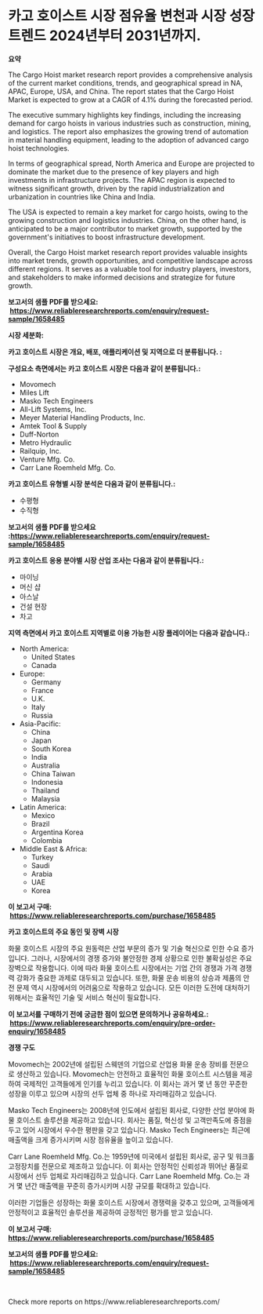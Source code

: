 <p><h1>카고 호이스트 시장 점유율 변천과 시장 성장 트렌드 2024년부터 2031년까지.</h1></p><p><strong>요약</strong></p>
<p><p>The Cargo Hoist market research report provides a comprehensive analysis of the current market conditions, trends, and geographical spread in NA, APAC, Europe, USA, and China. The report states that the Cargo Hoist Market is expected to grow at a CAGR of 4.1% during the forecasted period.</p><p>The executive summary highlights key findings, including the increasing demand for cargo hoists in various industries such as construction, mining, and logistics. The report also emphasizes the growing trend of automation in material handling equipment, leading to the adoption of advanced cargo hoist technologies.</p><p>In terms of geographical spread, North America and Europe are projected to dominate the market due to the presence of key players and high investments in infrastructure projects. The APAC region is expected to witness significant growth, driven by the rapid industrialization and urbanization in countries like China and India.</p><p>The USA is expected to remain a key market for cargo hoists, owing to the growing construction and logistics industries. China, on the other hand, is anticipated to be a major contributor to market growth, supported by the government's initiatives to boost infrastructure development.</p><p>Overall, the Cargo Hoist market research report provides valuable insights into market trends, growth opportunities, and competitive landscape across different regions. It serves as a valuable tool for industry players, investors, and stakeholders to make informed decisions and strategize for future growth.</p></p>
<p><strong>보고서의 샘플 PDF를 받으세요: &nbsp;<a href="https://www.reliableresearchreports.com/enquiry/request-sample/1658485">https://www.reliableresearchreports.com/enquiry/request-sample/1658485</a></strong></p>
<p><strong>시장 세분화:</strong></p>
<p><strong> 카고 호이스트 시장은 개요, 배포, 애플리케이션 및 지역으로 더 분류됩니다. :</strong></p>
<p><strong>구성요소 측면에서는 카고 호이스트 시장은 다음과 같이 분류됩니다.:</strong></p>
<p><ul><li>Movomech</li><li>Miles Lift</li><li>Masko Tech Engineers</li><li>All-Lift Systems, Inc.</li><li>Meyer Material Handling Products, Inc.</li><li>Amtek Tool & Supply</li><li>Duff-Norton</li><li>Metro Hydraulic</li><li>Railquip, Inc.</li><li>Venture Mfg. Co.</li><li>Carr Lane Roemheld Mfg. Co.</li></ul></p>
<p><strong> 카고 호이스트 유형별 시장 분석은 다음과 같이 분류됩니다.:</strong></p>
<p><ul><li>수평형</li><li>수직형</li></ul></p>
<p><strong>보고서의 샘플 PDF를 받으세요 :<a href="https://www.reliableresearchreports.com/enquiry/request-sample/1658485">https://www.reliableresearchreports.com/enquiry/request-sample/1658485</a></strong></p>
<p><strong> 카고 호이스트 응용 분야별 시장 산업 조사는 다음과 같이 분류됩니다.:</strong></p>
<p><ul><li>마이닝</li><li>머신 샵</li><li>아스날</li><li>건설 현장</li><li>차고</li></ul></p>
<p><strong>지역 측면에서 카고 호이스트 지역별로 이용 가능한 시장 플레이어는 다음과 같습니다.:</strong></p>
<p><ul>
    <li>
        North America:
        <ul>
            <li>United States</li>
            <li>Canada</li>
        </ul>
    </li>
    <li>
        Europe:
        <ul>
            <li>Germany</li>
            <li>France</li>
            <li>U.K.</li>
            <li>Italy</li>
            <li>Russia</li>
        </ul>
    </li>
    <li>
        Asia-Pacific:
        <ul>
            <li>China</li>
            <li>Japan</li>
            <li>South Korea</li>
            <li>India</li>
            <li>Australia</li>
            <li>China Taiwan</li>
            <li>Indonesia</li>
            <li>Thailand</li>
            <li>Malaysia</li>
        </ul>
    </li>
    <li>
        Latin America:
        <ul>
            <li>Mexico</li>
            <li>Brazil</li>
            <li>Argentina Korea</li>
            <li>Colombia</li>
        </ul>
    </li>
    <li>
        Middle East & Africa:
        <ul>
            <li>Turkey</li>
            <li>Saudi</li>
            <li>Arabia</li>
            <li>UAE</li>
            <li>Korea</li>
        </ul>
    </li>
    </ul></p>
<p><strong>이 보고서 구매: &nbsp;<a href="https://www.reliableresearchreports.com/purchase/1658485">https://www.reliableresearchreports.com/purchase/1658485</a></strong></p>
<p><strong>카고 호이스트의 주요 동인 및 장벽 시장</strong></p>
<p><p>화물 호이스트 시장의 주요 원동력은 산업 부문의 증가 및 기술 혁신으로 인한 수요 증가입니다. 그러나, 시장에서의 경쟁 증가와 불안정한 경제 상황으로 인한 불확실성은 주요 장벽으로 작용합니다. 이에 따라 화물 호이스트 시장에서는 기업 간의 경쟁과 가격 경쟁력 강화가 중요한 과제로 대두되고 있습니다. 또한, 화물 운송 비용의 상승과 제품의 안전 문제 역시 시장에서의 어려움으로 작용하고 있습니다. 모든 이러한 도전에 대처하기 위해서는 효율적인 기술 및 서비스 혁신이 필요합니다.</p></p>
<p><strong>이 보고서를 구매하기 전에 궁금한 점이 있으면 문의하거나 공유하세요.: &nbsp;<a href="https://www.reliableresearchreports.com/enquiry/pre-order-enquiry/1658485">https://www.reliableresearchreports.com/enquiry/pre-order-enquiry/1658485</a></strong></p>
<p><strong>경쟁 구도</strong></p>
<p><p>Movomech는 2002년에 설립된 스웨덴의 기업으로 산업용 화물 운송 장비를 전문으로 생산하고 있습니다. Movomech는 안전하고 효율적인 화물 호이스트 시스템을 제공하여 국제적인 고객들에게 인기를 누리고 있습니다. 이 회사는 과거 몇 년 동안 꾸준한 성장을 이루고 있으며 시장의 선두 업체 중 하나로 자리매김하고 있습니다.</p><p>Masko Tech Engineers는 2008년에 인도에서 설립된 회사로, 다양한 산업 분야에 화물 호이스트 솔루션을 제공하고 있습니다. 회사는 품질, 혁신성 및 고객만족도에 중점을 두고 있어 시장에서 우수한 평판을 갖고 있습니다. Masko Tech Engineers는 최근에 매출액을 크게 증가시키며 시장 점유율을 높이고 있습니다.</p><p>Carr Lane Roemheld Mfg. Co.는 1959년에 미국에서 설립된 회사로, 공구 및 워크홀 고정장치를 전문으로 제조하고 있습니다. 이 회사는 안정적인 신뢰성과 뛰어난 품질로 시장에서 선두 업체로 자리매김하고 있습니다. Carr Lane Roemheld Mfg. Co.는 과거 몇 년간 매출액을 꾸준히 증가시키며 시장 규모를 확대하고 있습니다.</p><p>이러한 기업들은 성장하는 화물 호이스트 시장에서 경쟁력을 갖추고 있으며, 고객들에게 안정적이고 효율적인 솔루션을 제공하여 긍정적인 평가를 받고 있습니다.</p></p>
<p><strong>이 보고서 구매: &nbsp; <a href="https://www.reliableresearchreports.com/purchase/1658485">https://www.reliableresearchreports.com/purchase/1658485</a></strong></p>
<p><strong>보고서의 샘플 PDF를 받으세요: &nbsp;<a href="https://www.reliableresearchreports.com/enquiry/request-sample/1658485">https://www.reliableresearchreports.com/enquiry/request-sample/1658485</a></strong><strong></strong></p>
<p>&nbsp;</p>
<p>Check more reports on https://www.reliableresearchreports.com/</p>